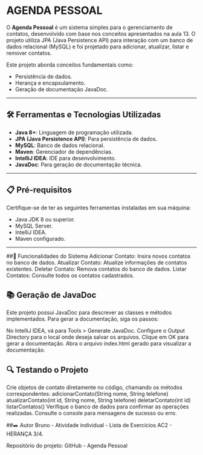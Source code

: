 # **AGENDA PESSOAL**

O **Agenda Pessoal** é um sistema simples para o gerenciamento de contatos, desenvolvido com base nos conceitos apresentados na aula 13. O projeto utiliza JPA (Java Persistence API) para interação com um banco de dados relacional (MySQL) e foi projetado para adicionar, atualizar, listar e remover contatos.

Este projeto aborda conceitos fundamentais como:
- Persistência de dados.
- Herança e encapsulamento.
- Geração de documentação JavaDoc.

---

## 🛠️ **Ferramentas e Tecnologias Utilizadas**
- **Java 8+**: Linguagem de programação utilizada.
- **JPA (Java Persistence API)**: Para persistência de dados.
- **MySQL**: Banco de dados relacional.
- **Maven**: Gerenciador de dependências.
- **IntelliJ IDEA**: IDE para desenvolvimento.
- **JavaDoc**: Para geração de documentação técnica.

---

## 📋 **Pré-requisitos**
Certifique-se de ter as seguintes ferramentas instaladas em sua máquina:
- Java JDK 8 ou superior.
- MySQL Server.
- IntelliJ IDEA.
- Maven configurado.

---
##📝 Funcionalidades do Sistema
Adicionar Contato: Insira novos contatos no banco de dados.
Atualizar Contato: Atualize informações de contatos existentes.
Deletar Contato: Remova contatos do banco de dados.
Listar Contatos: Consulte todos os contatos cadastrados.

## 📚 Geração de JavaDoc
Este projeto possui JavaDoc para descrever as classes e métodos implementados. Para gerar a documentação, siga os passos:

No IntelliJ IDEA, vá para Tools > Generate JavaDoc.
Configure o Output Directory para o local onde deseja salvar os arquivos.
Clique em OK para gerar a documentação.
Abra o arquivo index.html gerado para visualizar a documentação.

## 🔍 Testando o Projeto
Crie objetos de contato diretamente no código, chamando os métodos correspondentes:
adicionarContato(String nome, String telefone)
atualizarContato(int id, String nome, String telefone)
deletarContato(int id)
listarContatos()
Verifique o banco de dados para confirmar as operações realizadas.
Consulte o console para mensagens de sucesso ou erro.

##✒️ Autor
Bruno - Atividade individual - Lista de Exercícios AC2 - HERANÇA 3/4.

Repositório do projeto: GitHub - Agenda Pessoal


